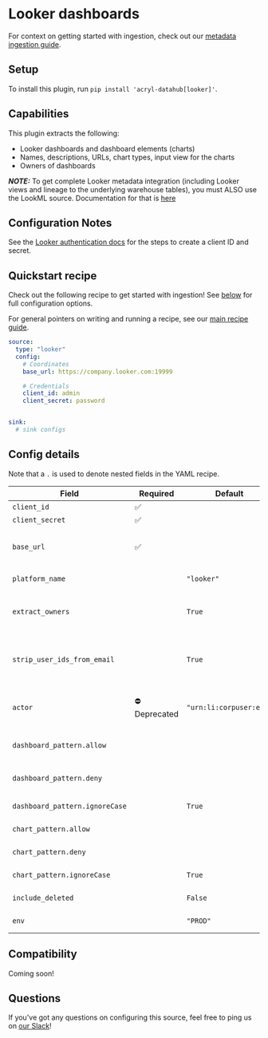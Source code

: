 # Looker dashboards

For context on getting started with ingestion, check out our [metadata ingestion guide](../README.md).

## Setup

To install this plugin, run `pip install 'acryl-datahub[looker]'`.

## Capabilities

This plugin extracts the following:

- Looker dashboards and dashboard elements (charts)
- Names, descriptions, URLs, chart types, input view for the charts
- Owners of dashboards

**_NOTE:_** To get complete Looker metadata integration (including Looker views and lineage to the underlying warehouse tables), you must ALSO use the LookML source. Documentation for that is [here](./lookml.md)

## Configuration Notes

See the [Looker authentication docs](https://docs.looker.com/reference/api-and-integration/api-auth#authentication_with_an_sdk) for the steps to create a client ID and secret.

## Quickstart recipe


Check out the following recipe to get started with ingestion! See [below](#config-details) for full configuration options.

For general pointers on writing and running a recipe, see our [main recipe guide](../README.md#recipes).

```yml
source:
  type: "looker"
  config:
    # Coordinates
    base_url: https://company.looker.com:19999

    # Credentials
    client_id: admin
    client_secret: password


sink:
  # sink configs
```

## Config details

Note that a `.` is used to denote nested fields in the YAML recipe.

| Field                     | Required | Default                 | Description                                                                                                  |
| ------------------------- | -------- | ----------------------- | ------------------------------------------------------------------------------------------------------------ |
| `client_id`               | ✅       |                         | Looker API3 client ID.                                                                                       |
| `client_secret`           | ✅       |                         | Looker API3 client secret.                                                                                   |
| `base_url`                | ✅       |                         | Url to your Looker instance: `https://company.looker.com:19999` or `https://looker.company.com`, or similar. |
| `platform_name`           |          | `"looker"`              | Platform to use in namespace when constructing URNs.                                                         |
| `extract_owners`                     |          | `True`                | When enabled, extracts ownership from Looker directly. When disabled, ownership is left empty for dashboards.                                                      |
| `strip_user_ids_from_email`                     |          | `True`                | When enabled, converts Looker user emails of the form name@domain.com to urn:li:corpuser:name when assigning ownership                                                    |
| `actor`                |      ⛔️ Deprecated     | `"urn:li:corpuser:etl"` | This config is deprecated in favor of `extract_owners`. Previously, was the actor to use in ownership properties of ingested metadata              |
| `dashboard_pattern.allow` |          |                         | List of regex patterns for dashboards to include in ingestion.                                                        |
| `dashboard_pattern.deny`  |          |                         | List of regex patterns for dashboards to exclude from ingestion.                                                      |
| `dashboard_pattern.ignoreCase`  |          | `True` | Whether to ignore case sensitivity during pattern matching.                                                                                                                                  |
| `chart_pattern.allow`     |          |                         | List of regex patterns for charts to include in ingestion.                                                            |
| `chart_pattern.deny`      |          |                         | List of regex patterns for charts to exclude from ingestion.                                                          |
| `chart_pattern.ignoreCase`  |          | `True` | Whether to ignore case sensitivity during pattern matching.                                                                                                                                  |
| `include_deleted`         |          | `False`                 | Whether to include deleted dashboards.                                                                       |
| `env`                     |          | `"PROD"`                | Environment to use in namespace when constructing URNs.                                                      |


## Compatibility

Coming soon!

## Questions

If you've got any questions on configuring this source, feel free to ping us on [our Slack](https://slack.datahubproject.io/)!
